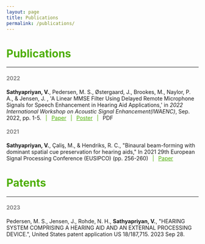 ```yaml
---
layout: page
title: Publications
permalink: /publications/
---
```


<h1 style="color:#4CAE04"> Publications </h1>
<hr>

<h4 style="color:#828282"> 2022 </h4>

<p> <b>Sathyapriyan, V.</b>, Pedersen, M. S., Østergaard, J., Brookes, M., Naylor, P. A., & Jensen, J. , 'A Linear MMSE Filter Using Delayed Remote Microphone Signals for Speech Enhancement in Hearing Aid Applications,' in <i>2022 International Workshop on Acoustic Signal Enhancement(IWAENC)</i>, Sep. 2022, pp. 1-5. <span style="color:#4CAE04"> &ensp;|&ensp; </span> <a style="color:#4CAE04" href="https://ieeexplore.ieee.org/document/9914711"> Paper</a> <span style="color:#4CAE04"> &ensp;|&ensp; </span> <a style="color:#4CAE04" href="assets/IWAENC_assets/IWAENC_Poster.pdf" type='application/pdf'> Poster</a><span style="color:#4CAE04"> &ensp;|&ensp; </span> 
<object data="assets/IWAENC_assets/IWAENC_Poster.pdf" width="1000" height="1000" type='application/pdf'> PDF</object>

<h4 style="color:#828282"> 2021 </h4>

<p><b>Sathyapriyan, V.</b>, Çaliş, M., & Hendriks, R. C., "Binaural beam-forming with dominant spatial cue preservation for hearing aids," In 2021 29th European Signal Processing Conference (EUSIPCO) (pp. 256-260) <span style="color:#4CAE04"> &ensp;|&ensp; </span> <a style="color:#4CAE04" href="https://ieeexplore.ieee.org/abstract/document/9616210"> Paper</a>

<h1 style="color:#4CAE04"> Patents </h1>
<hr>

<h4 style="color:#828282"> 2023 </h4>

<p> Pedersen, M. S., Jensen, J., Rohde, N. H., <b>Sathyapriyan, V.</b>, "HEARING SYSTEM COMPRISING A HEARING AID AND AN EXTERNAL PROCESSING DEVICE.", United States patent application US 18/187,715. 2023 Sep 28.</p> 
